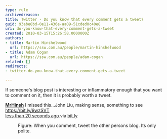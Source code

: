 ```yaml
---
type: rule
archivedreason: 
title: Twitter - Do you know that every comment gets a tweet?
guid: 93abe8bd-0e11-436e-aa09-51cded0c40e8
uri: do-you-know-that-every-comment-gets-a-tweet
created: 2010-03-15T15:26:58.0000000Z
authors:
- title: Martin Hinshelwood
  url: https://ssw.com.au/people/martin-hinshelwood
- title: Adam Cogan
  url: https://ssw.com.au/people/adam-cogan
related: []
redirects:
- twitter-do-you-know-that-every-comment-gets-a-tweet

---
```



<p>​If someone's blog post is interesting or inflammatory enough that you want to comment on it, then it is probably worth a tweet.</p><dl class="image"><dt>
      <p class="greyBox"> 
         <strong><a href="http&#58;//twitter.com/MrHinsh" shape="rect"> MrHinsh</a></strong> I missed this...John Liu, making sense, something to see 
         <a href="https&#58;//bit.ly/9wzSVT" shape="rect">https&#58;//bit.ly/9wzSVT</a>​&#160;<br><a class="entry-date" href="http&#58;//twitter.com/MrHinsh/status/10522525724" rel="bookmark" shape="rect"><span class="published timestamp">less than 20 seconds ago</span> </a><span>via 
            <a href="https&#58;//bitly.com/" rel="nofollow" shape="rect">bit.ly</a></span><br></p></dt><dd>Figure&#58; When you comment, tweet the other persons blog. Its only polite.</dd>​ ​​​</dl>
<br><excerpt class='endintro'></excerpt><br>



